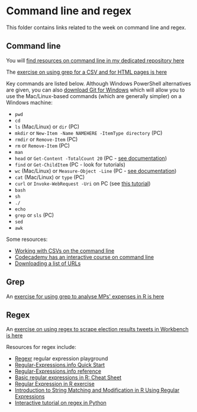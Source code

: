 # Command line and regex

This folder contains links related to the week on command line and regex.

## Command line

You will [find resources on command line in my dedicated repository here](https://github.com/paulbradshaw/commandline)

The [exercise on using grep for a CSV and for HTML pages is here](https://github.com/paulbradshaw/commandline/blob/master/grep.md)

Key commands are listed below. Although Windows PowerShell alternatives are given, you can also [download Git for Windows](https://git-for-windows.github.io/) which will allow you to use the Mac/Linux-based commands (which are generally simpler) on a Windows machine:

* `pwd`
* `cd`
* `ls` (Mac/Linux) or `dir` (PC)
* `mkdir` or `New-Item -Name NAMEHERE -ItemType directory` (PC)
* `rmdir` or `Remove-Item` (PC)
* `rm` or `Remove-Item` (PC)
* `man`
* `head` or `Get-Content -TotalCount 20` (PC - [see documentation](https://docs.microsoft.com/en-us/powershell/module/microsoft.powershell.management/get-content?view=powershell-5.1))
* `find` or `Get-ChildItem` (PC - look for tutorials)
* `wc` (Mac/Linux) or `Measure-Object -Line` (PC - [see documentation](https://docs.microsoft.com/en-us/powershell/module/microsoft.powershell.utility/measure-object?view=powershell-5.1))
* `cat` (Mac/Linux) or `type` (PC)
* `curl` or `Invoke-WebRequest -Uri` on PC (see [this tutorial](https://www.gngrninja.com/script-ninja/2016/7/8/powershell-getting-started-utilizing-the-web))
* `bash`
* `sh`
* `./`
* `echo`
* `grep` or `sls` (PC)
* `sed`
* `awk`

Some resources:

* [Working with CSVs on the command line](http://bconnelly.net/working-with-csvs-on-the-command-line/)
* [Codecademy has an interactive course on command line](https://www.codecademy.com/en/courses/learn-the-command-line/lessons/navigation/exercises/your-first-command)
* [Downloading a list of URLs](http://blog.gypsydave5.com/2016/02/04/xargs-and-curl/)

## Grep

An [exercise for using grep to analyse MPs' expenses in R is here](https://github.com/paulbradshaw/Rintro/tree/master/text/grepexpenses)

## Regex

An [exercise on using regex to scrape election results tweets in Workbench is here](https://github.com/paulbradshaw/MED7373-Data-Journalism/blob/master/commandlineregex/regexworkbench.md)

Resources for regex include:

* [Regexr](https://regexr.com/) regular expression playground
* [Regular-Expressions.info Quick Start](https://www.regular-expressions.info/quickstart.html)
* [Regular-Expressions.info reference](https://www.regular-expressions.info/refflavors.html)
* [Basic regular expressions in R: Cheat Sheet](https://www.rstudio.com/wp-content/uploads/2016/09/RegExCheatsheet.pdf)
* [Regular Expression in R exercise](http://stat545.com/block022_regular-expression.html)
* [Introduction to String Matching and Modification in R Using Regular Expressions](http://biostat.mc.vanderbilt.edu/wiki/pub/Main/SvetlanaEdenRFiles/regExprTalk.pdf)
* [Interactive tutorial on regex in Python](https://regexone.com/references/python)
